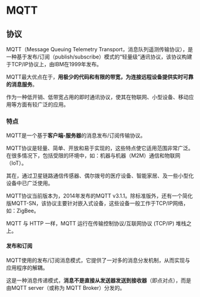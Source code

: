 # MQTT

## 协议

MQTT（Message Queuing Telemetry Transport，消息队列遥测传输协议），是一种基于发布/订阅（publish/subscribe）模式的“轻量级”通讯协议，该协议构建于TCP/IP协议上，由IBM在1999年发布。

MQTT最大优点在于，**用极少的代码和有限的带宽，为连接远程设备提供实时可靠的消息服务**。

作为一种低开销、低带宽占用的即时通讯协议，使其在物联网、小型设备、移动应用等方面有较广泛的应用。

### 特点

MQTT是一个基于**客户端-服务器**的消息发布/订阅传输协议。

MQTT协议是轻量、简单、开放和易于实现的，这些特点使它适用范围非常广泛。在很多情况下，包括受限的环境中，如：机器与机器（M2M）通信和物联网（IoT）。

其在，通过卫星链路通信传感器、偶尔拨号的医疗设备、智能家居、及一些小型化设备中已广泛使用。

MQTT协议当前版本为，2014年发布的MQTT v3.1.1。除标准版外，还有一个简化版MQTT-SN，该协议主要针对嵌入式设备，这些设备一般工作于TCP/IP网络，如：ZigBee。

MQTT 与 HTTP 一样，MQTT 运行在传输控制协议/互联网协议 (TCP/IP) 堆栈之上。

#### 发布和订阅

MQTT使用的发布/订阅消息模式，它提供了一对多的消息分发机制，从而实现与应用程序的解耦。

这是一种消息传递模式，**消息不是直接从发送器发送到接收器**（即点对点），而是由MQTT server（或称为 MQTT Broker）分发的。